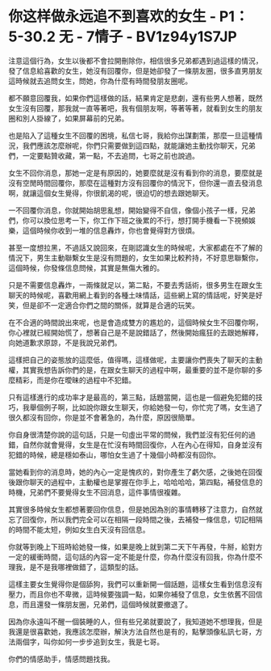 # 你这样做永远追不到喜欢的女生 - P1：5-30.2 无 - 7情子 - BV1z94y1S7JP

注意這個行為，女生以後都不會拉開刪除你，相信很多兄弟都遇到過這樣的情況，發了信息給喜歡的女生，她沒有回覆你，但是她卻發了一條朋友圈，很多直男朋友這時候就去追問女生，問她，你為什麼有時間發朋友圈呢。

都不願意回覆我，如果你們這樣做的話，結果肯定是悲劇，還有些男人想著，既然女生沒有回覆，那我就一直等著吧，我有個朋友啊，等著等著，就看到女生的朋友圈和別人掛線了，如果屏幕前的兄弟。

也是陷入了這種女生不回覆的困境，私信七哥，我給你出謀劃策，那麼一旦這種情況，我們應該怎麼辦呢，你們只需要做到這四點，就能讓她主動找你聊天，兄弟們，一定要點贊收藏，第一點，不去追問，七哥之前也說過。

女生不回你消息，那她一定是有原因的，她要麼就是沒有看到你的消息，要麼就是沒有空閒時間回覆你，那麼在這種對方沒有回覆你的情況下，但你還一直去發消息啊，就讓這個女生覺得，你很飢渴的呢，很迫切的想去跟她聊天。

一不回覆你消息，你就開始胡思亂想，開始變得不自信，像個小孩子一樣，兄弟們，你可以換位思考一下，你工作下班之後累的不行，想打開手機看一下視頻娛樂，這個時候你收到一堆的信息轟炸，你也會覺得對方很煩。

甚至一度想拉黑，不過話又說回來，在剛認識女生的時候呢，大家都處在不了解的情況下，男生主動聯繫女生是沒有問題的，女生如果比較矜持，不好意思聯繫你，這個時候，你發條信息問候，其實是無傷大雅的。

只是不需要信息轟炸，一兩條就足以，第二點，不要去秀話術，很多男生在跟女生聊天的時候呢，喜歡用網上看到的各種土味情話，這些網上寫的情話呢，好笑是好笑，但是卻不一定適合你們之間的關係，就算是合適的玩笑。

在不合適的時間說出來呢，也是會造成雙方的尷尬的，這個時候女生不回覆你啊，你心裡就已經開始慌了，想著自己是不是說錯話了，然後開始瘋狂的去跟她解釋，向她道歉求原諒，不是我說兄弟們。

這樣把自己的姿態放的這麼低，值得嗎，這樣做呢，主要讓你們喪失了聊天的主動權，其實我想告訴你們的是，在跟女生聊天的過程中啊，最重要的並不是你聊的多麼精彩，而是你在曖昧的過程中不犯錯。

只有這樣進行的成功率才是最高的，第三點，話題當開，這也是一個避免犯錯的技巧，我舉個例子啊，比如說你跟女生聊天，你給她發一句，你忙完了嗎，女生過了很久都沒有回你，你是並不會著急的，為什麼，原因很簡單。

你自身很清楚你說的這句話，只是一句虛出平常的問候，我們並沒有犯任何的過錯，自然你就會覺得，女生是在忙沒有時間回復你，人在內心在得知，自身並沒有犯錯的時候，總是穩如泰山，哪怕女生過了十幾個小時都沒有回你。

當她看到你的消息時，她的內心一定是愧疚的，對你產生了虧欠感，之後她在回復後跟你聊天的過程中，主動權也是掌握在你手上，哈哈哈哈，第四點，補發信息的時機，兄弟們不要覺得女生不回消息，這件事情很複雜。

其實很多時候女生都想著要回你信息，但是她因為別的事情轉移了注意力，自然就忘了回復你，所以我們完全可以在相隔一段時間之後，去補發一條信息，切記相隔的時間不能太短，例如女生白天沒有回信息。

你就等到晚上下班時給她發一條，如果是晚上就到第二天下午再發，牛掰，給對方一定的緩衝時間，這句話的內容一定不能是什麼，你為什麼沒有回我，你為什麼不理我，是不是我哪裡做錯了，這類型的話。

這樣主要女生覺得你是個舔狗，我們可以重新開一個話題，這樣女生看到信息沒有壓力，而且你也不卑微，這時候要強調一點，如果你補發了信息，女生依舊不回信息，而且還發一條朋友圈，兄弟們，這個時候就要撤退了。

因為你永遠叫不醒一個裝睡的人，但有些兄弟就要說了，我知道她不想理我，但是我還是很喜歡她，我應該怎麼辦，解決方法自然也是有的，點擊頭像私訊七哥，方法兩個字，叫你如何一步步追到女生，我是七哥。

你們的情感助手，情感問題找我。